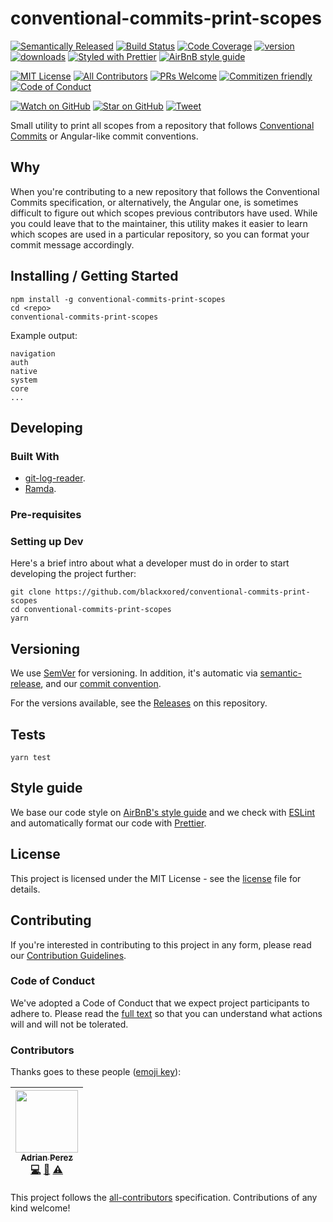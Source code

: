 # conventional-commits-print-scopes

[![Semantically Released][semantic-release-badge]][semantic-release]
[![Build Status][build-badge]][build]
[![Code Coverage][coverage-badge]][coverage]
[![version][version-badge]][package]
[![downloads][downloads-badge]][npmtrends]
[![Styled with Prettier][prettier-badge]][prettier]
[![AirBnB style guide][airbnb-style-badge]][airbnb-style]

[![MIT License][license-badge]][LICENSE]
[![All Contributors](https://img.shields.io/badge/all_contributors-1-orange.svg?style=flat-square)](#contributors)
[![PRs Welcome][prs-badge]][prs]
[![Commitizen friendly][commitizen-badge]][commitizen]
[![Code of Conduct][coc-badge]][coc]

[![Watch on GitHub][github-watch-badge]][github-watch]
[![Star on GitHub][github-star-badge]][github-star]
[![Tweet][twitter-badge]][twitter]

Small utility to print all scopes from a repository that follows [Conventional Commits][conventional-commits]
or Angular-like commit conventions.

## Why

When you're contributing to a new repository that follows the Conventional Commits specification, or alternatively,
the Angular one, is sometimes difficult to figure out which scopes previous contributors have used. While you could
leave that to the maintainer, this utility makes it easier to learn which scopes are used in a particular repository,
so you can format your commit message accordingly.

## Installing / Getting Started


```shell
npm install -g conventional-commits-print-scopes
cd <repo>
conventional-commits-print-scopes
```

Example output:

```shell
navigation
auth
native
system
core
...
```

## Developing

### Built With

* [git-log-reader][git-log-reader].
* [Ramda][ramda].

### Pre-requisites

### Setting up Dev

Here's a brief intro about what a developer must do in order to start 
developing the project further:

```shell
git clone https://github.com/blackxored/conventional-commits-print-scopes
cd conventional-commits-print-scopes
yarn
```

## Versioning

We use [SemVer][semver] for versioning. In addition, it's automatic via
[semantic-release][semantic-release], and our [commit convention][commit-convention].

For the versions available, see the [Releases][releases] on this repository.

## Tests

```shell
yarn test
```

## Style guide

We base our code style on [AirBnB's style guide][airbnb-style] and we check with 
[ESLint][eslint] and automatically format our code with [Prettier][prettier].

## License

This project is licensed under the MIT License - see the 
[license] file for details.

## Contributing

If you're interested in contributing to this project in any form, please read
our [Contribution Guidelines][contributing].

### Code of Conduct

We've adopted a Code of Conduct that we expect project participants to adhere to.
Please read the [full text][coc] so that you can understand what actions 
will and will not be tolerated.

### Contributors

Thanks goes to these people ([emoji key][emojis]):

<!-- ALL-CONTRIBUTORS-LIST:START - Do not remove or modify this section -->
| [<img src="https://avatars3.githubusercontent.com/u/133308?v=4" width="100px;"/><br /><sub><b>Adrian Perez</b></sub>](https://adrianperez.codes)<br />[💻](https://github.com/blackxored/conventional-commits-print-scopes/commits?author=blackxored "Code") [📖](https://github.com/blackxored/conventional-commits-print-scopes/commits?author=blackxored "Documentation") [⚠️](https://github.com/blackxored/conventional-commits-print-scopes/commits?author=blackxored "Tests") |
| :---: |
<!-- ALL-CONTRIBUTORS-LIST:END -->

This project follows the [all-contributors][all-contributors] specification.
Contributions of any kind welcome!


[npm]: https://www.npmjs.com/
[node]: https://nodejs.org
[build-badge]: https://img.shields.io/travis/blackxored/conventional-commits-print-scopes.svg?style=flat-square
[build]: https://travis-ci.org/blackxored/conventional-commits-print-scopes
[coverage-badge]: https://img.shields.io/codecov/c/github/blackxored/conventional-commits-print-scopes.svg?style=flat-square
[coverage]: https://codecov.io/github/blackxored/conventional-commits-print-scopes
[version-badge]: https://img.shields.io/npm/v/conventional-commits-print-scopes.svg?style=flat-square
[package]: https://www.npmjs.com/package/conventional-commits-print-scopes
[downloads-badge]: https://img.shields.io/npm/dm/conventional-commits-print-scopes.svg?style=flat-square
[npmtrends]: http://www.npmtrends.com/conventional-commits-print-scopes
[license-badge]: https://img.shields.io/npm/l/conventional-commits-print-scopes.svg?style=flat-square
[license]: https://github.com/blackxored/conventional-commits-print-scopes/blob/master/LICENSE.md
[semantic-release]: https://github.com/semantic-release/semantic-release
[semantic-release-badge]: https://img.shields.io/badge/%20%20%F0%9F%93%A6%F0%9F%9A%80-semantic--release-e10079.svg?style=flat-square
[commitizen-badge]: https://img.shields.io/badge/commitizen-friendly-brightgreen.svg?style=flat-square
[commitizen]: http://commitizen.github.io/cz-cli/
[prettier-badge]: https://img.shields.io/badge/styled_with-prettier-ff69b4.svg?style=flat-square
[prettier]: https://github.com/prettier/prettier 
[airbnb-style-badge]: https://img.shields.io/badge/code%20style-airbnb-green.svg?style=flat-square
[airbnb-style]: https://github.com/airbnb/javascript
[eslint]: http://eslint.org 
[prs-badge]: https://img.shields.io/badge/PRs-welcome-brightgreen.svg?style=flat-square
[prs]: http://makeapullrequest.com
[donate-badge]: https://img.shields.io/badge/$-support-green.svg?style=flat-square
[contributing]: https://github.com/blackxored/conventional-commits-print-scopes/blob/master/CONTRIBUTING.md
[coc-badge]: https://img.shields.io/badge/code%20of-conduct-ff69b4.svg?style=flat-square
[coc]: https://github.com/blackxored/conventional-commits-print-scopes/blob/master/CODE_OF_CONDUCT.md
[github-watch-badge]: https://img.shields.io/github/watchers/blackxored/conventional-commits-print-scopes.svg?style=social
[github-watch]: https://github.com/blackxored/conventional-commits-print-scopes/watchers
[github-star-badge]: https://img.shields.io/github/stars/blackxored/conventional-commits-print-scopes.svg?style=social
[github-star]: https://github.com/blackxored/conventional-commits-print-scopes/stargazers
[twitter]: https://twitter.com/intent/tweet?text=Check%20out%20conventional-commits-print-scopes%20by%20%40blackxored%20https%3A%2F%2Fgithub.com%2Fblackxored%2Fconventional-commits-print-scopes%20%F0%9F%91%8D
[twitter-badge]: https://img.shields.io/twitter/url/https/github.com/blackxored/conventional-commits-print-scopes.svg?style=social
[emojis]: https://github.com/kentcdodds/all-contributors#emoji-key
[all-contributors]: https://github.com/kentcdodds/all-contributors
[semver]: http://semver.org/
[releases]: https://github.com/blackxored/conventional-commits-print-scopes/releases
[commit-convention]: https://www.npmjs.com/package/@commitlint/config-angular
[conventional-commits]: https://conventionalcommits.org/
[git-log-reader]: https://www.npmjs.com/package/git-log-reader
[ramda]: http://ramdajs.com/

